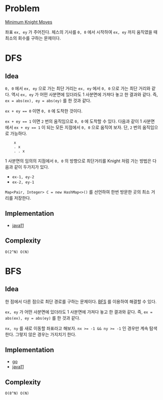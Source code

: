 # Problem

[Minimum Knight Moves](https://leetcode.com/problems/minimum-knight-moves/)

좌표 `ex, ey` 가 주어진다. 체스의 기사를 `0, 0` 에서 시작하여 `ex, ey`
까지 움직였을 때 최소의 회수를 구하는 문제이다.

# DFS

## Idea

`0, 0` 에서 `ex, ey` 으로 가는 최단 거리는 `ex, ey` 에서 `0, 0` 으로
가는 최단 거리와 같다. 역시 `ex, ey` 가 어떤 사분면에 있더라도 1
사분면에 가져다 놓고 한 결과와 같다. 즉, `ex = abs(ex), ey = abs(ey)`
를 한 것과 같다.

`ex + ey == 0` 이면 `0, 0` 에 도착한 것이다.

`ex + ey == 1` 이면 `2` 번의 움직임으로 `0, 0` 에 도착할 수
있다. 다음과 같이 1 사분면에서 `ex + ey == 1` 이 되는 모든 지점에서
`0, 0` 으로 움직여 보자. 단, `2` 번의 움직임으로 가능하다.

```
    x
    . x
    . . x
```

1 사분면의 임의의 지점에서 `0, 0` 의 방향으로 최단거리를 Knight 처럼
가는 방법은 다음과 같이 두가지가 있다.

* `ex-1, ey-2`
* `ex-2, ey-1`

`Map<Pair, Integer> C = new HashMap<>()` 를 선언하여 한번
방문한 곳의 최소 거리를 저장한다.

## Implementation

* [java11](MainApp.java)

## Complexity

```
O(2^N) O(N)
```

# BFS

## Idea

한 점에서 다른 점으로 최단 경로를 구하는
문제이다. [BFS](/fundamentals/graph/bfs/README.md) 를 이용하여 해결할
수 있다.

`ex, ey` 가 어떤 사분면에 있더라도 1 사분면에 가져다 놓고 한 결과와 같다. 즉,
`ex = abs(ex), ey = abs(ey)` 를 한 것과 같다.

`nx, ny` 를 새로 이동할 좌표라고 해보자. `nx >= -1 && ny >= -1` 인
경우만 계속 탐색한다. 그렇지 않은 경우는 가지치기 한다.

## Implementation

* [go](a.go)
* [java11](MainApp.java)

## Complexity

```
O(8^N) O(N)
```
